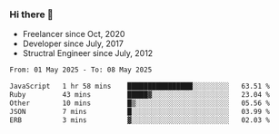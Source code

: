 ### Hi there 👋

- Freelancer since Oct, 2020
- Developer since July, 2017
- Structral Engineer since July, 2012

<!--START_SECTION:waka-->

```txt
From: 01 May 2025 - To: 08 May 2025

JavaScript   1 hr 58 mins    ████████████████░░░░░░░░░   63.51 %
Ruby         43 mins         █████▓░░░░░░░░░░░░░░░░░░░   23.04 %
Other        10 mins         █▒░░░░░░░░░░░░░░░░░░░░░░░   05.56 %
JSON         7 mins          █░░░░░░░░░░░░░░░░░░░░░░░░   03.99 %
ERB          3 mins          ▓░░░░░░░░░░░░░░░░░░░░░░░░   02.03 %
```

<!--END_SECTION:waka-->
